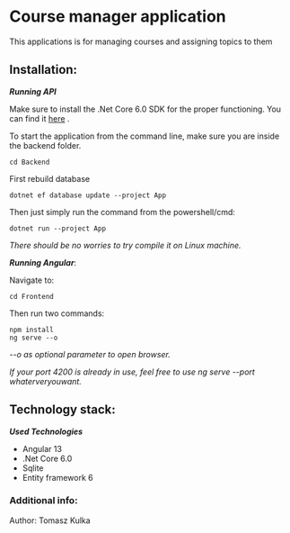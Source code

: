 ﻿# Course manager application

This applications is for managing courses and assigning topics to them 

## Installation:

***Running API***

Make sure to install the .Net Core 6.0 SDK for the proper functioning.
You can find it [here](https://dotnet.microsoft.com/download/dotnet-core/6.0) .

To start the application from the command line, make sure you are inside the backend folder.

```
cd Backend
```

First rebuild database
```
dotnet ef database update --project App
```

Then just simply run the command from the powershell/cmd:
```
dotnet run --project App
```

*There should be no worries to try compile it on Linux machine.*


***Running Angular***:

Navigate to:
```
cd Frontend
```

Then run two commands:
```
npm install
ng serve --o 
```
*--o as optional parameter to open browser.*

*If your port 4200 is already in use, feel free to use ng serve --port whaterveryouwant.*


## Technology stack:

***Used Technologies***
+ Angular 13
+ .Net Core 6.0
+ Sqlite
+ Entity framework 6

### Additional info:
Author:
Tomasz Kulka
